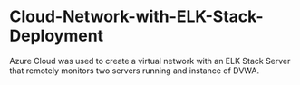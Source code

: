 # Cloud-Network-with-ELK-Stack-Deployment
Azure Cloud was used to create a virtual network with an ELK Stack Server that remotely monitors two servers running and instance of DVWA.
